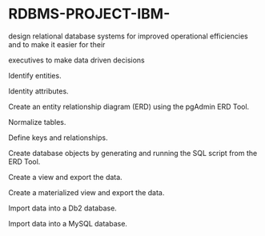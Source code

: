 # RDBMS-PROJECT-IBM-
design relational database systems for improved operational efficiencies and to make it easier for their

executives to make data driven decisions


Identify entities.

Identity attributes.

Create an entity relationship diagram (ERD) using the pgAdmin ERD Tool.

Normalize tables.

Define keys and relationships.

Create database objects by generating and running the SQL script from the ERD Tool.

Create a view and export the data.

Create a materialized view and export the data.

Import data into a Db2 database.

Import data into a MySQL database.

